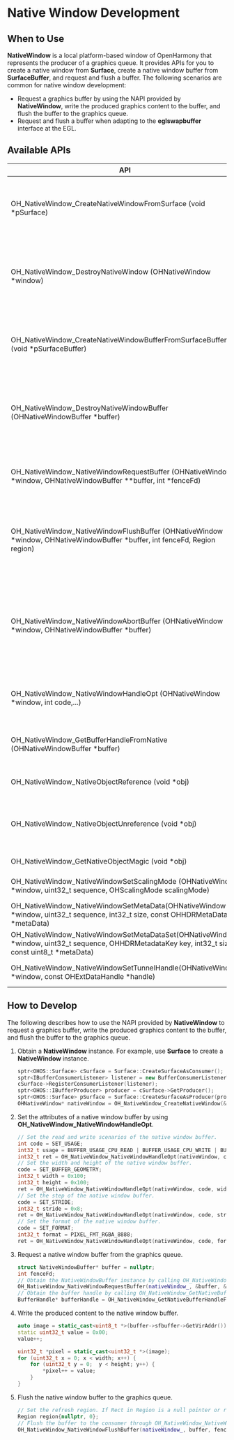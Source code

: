 # Native Window Development

## When to Use

**NativeWindow** is a local platform-based window of OpenHarmony that represents the producer of a graphics queue. It provides APIs for you to create a native window from **Surface**, create a native window buffer from **SurfaceBuffer**, and request and flush a buffer.
The following scenarios are common for native window development:

* Request a graphics buffer by using the NAPI provided by **NativeWindow**, write the produced graphics content to the buffer, and flush the buffer to the graphics queue.
* Request and flush a buffer when adapting to the **eglswapbuffer** interface at the EGL.

## Available APIs

| API| Description|
| -------- | -------- |
| OH_NativeWindow_CreateNativeWindowFromSurface (void \*pSurface) | Creates a **NativeWindow** instance. A new **NativeWindow** instance is created each time this function is called.|
| OH_NativeWindow_DestroyNativeWindow (OHNativeWindow \*window) | Decreases the reference count of a **NativeWindow** instance by 1 and, when the reference count reaches 0, destroys the instance.|
| OH_NativeWindow_CreateNativeWindowBufferFromSurfaceBuffer (void \*pSurfaceBuffer) | Creates a **NativeWindowBuffer** instance. A new **NativeWindowBuffer** instance is created each time this function is called.|
| OH_NativeWindow_DestroyNativeWindowBuffer (OHNativeWindowBuffer \*buffer) | Decreases the reference count of a **NativeWindowBuffer** instance by 1 and, when the reference count reaches 0, destroys the instance.|
| OH_NativeWindow_NativeWindowRequestBuffer (OHNativeWindow \*window, OHNativeWindowBuffer \*\*buffer, int \*fenceFd) | Requests a **NativeWindowBuffer** through a **NativeWindow** instance for content production.|
| OH_NativeWindow_NativeWindowFlushBuffer (OHNativeWindow \*window, OHNativeWindowBuffer \*buffer, int fenceFd, Region region) | Flushes the **NativeWindowBuffer** filled with the content to the buffer queue through a **NativeWindow** instance for content consumption.|
| OH_NativeWindow_NativeWindowAbortBuffer (OHNativeWindow \*window, OHNativeWindowBuffer \*buffer) | Returns the **NativeWindowBuffer** to the buffer queue through a **NativeWindow** instance, without filling in any content. The **NativeWindowBuffer** can be used for another request.|
| OH_NativeWindow_NativeWindowHandleOpt (OHNativeWindow \*window, int code,...) | Sets or obtains the attributes of a native window, including the width, height, and content format.|
| OH_NativeWindow_GetBufferHandleFromNative (OHNativeWindowBuffer \*buffer) | Obtains the pointer to a **BufferHandle** of a **NativeWindowBuffer** instance.|
| OH_NativeWindow_NativeObjectReference (void \*obj) | Adds the reference count of a native object.|
| OH_NativeWindow_NativeObjectUnreference (void \*obj) | Decreases the reference count of a native object and, when the reference count reaches 0, destroys this object.|
| OH_NativeWindow_GetNativeObjectMagic (void \*obj) | Obtains the magic ID of a native object.|
| OH_NativeWindow_NativeWindowSetScalingMode (OHNativeWindow \*window, uint32_t sequence, OHScalingMode scalingMode) | Sets the scaling mode of the native window.|
| OH_NativeWindow_NativeWindowSetMetaData(OHNativeWindow \*window, uint32_t sequence, int32_t size, const OHHDRMetaData \*metaData) | Sets the HDR static metadata of the native window.|
| OH_NativeWindow_NativeWindowSetMetaDataSet(OHNativeWindow \*window, uint32_t sequence, OHHDRMetadataKey key, int32_t size, const uint8_t \*metaData) | Sets the HDR static metadata set of the native window.|
| OH_NativeWindow_NativeWindowSetTunnelHandle(OHNativeWindow \*window, const OHExtDataHandle \*handle) | Sets the tunnel handle to the native window.|


## How to Develop

The following describes how to use the NAPI provided by **NativeWindow** to request a graphics buffer, write the produced graphics content to the buffer, and flush the buffer to the graphics queue.

1. Obtain a **NativeWindow** instance. For example, use **Surface** to create a **NativeWindow** instance.
    ```c++
    sptr<OHOS::Surface> cSurface = Surface::CreateSurfaceAsConsumer();
    sptr<IBufferConsumerListener> listener = new BufferConsumerListenerTest();
    cSurface->RegisterConsumerListener(listener);
    sptr<OHOS::IBufferProducer> producer = cSurface->GetProducer();
    sptr<OHOS::Surface> pSurface = Surface::CreateSurfaceAsProducer(producer);
    OHNativeWindow* nativeWindow = OH_NativeWindow_CreateNativeWindow(&pSurface);
    ```

2. Set the attributes of a native window buffer by using **OH_NativeWindow_NativeWindowHandleOpt**.
    ```c++
    // Set the read and write scenarios of the native window buffer.
    int code = SET_USAGE;
    int32_t usage = BUFFER_USAGE_CPU_READ | BUFFER_USAGE_CPU_WRITE | BUFFER_USAGE_MEM_DMA;
    int32_t ret = OH_NativeWindow_NativeWindowHandleOpt(nativeWindow, code, usage);
    // Set the width and height of the native window buffer.
    code = SET_BUFFER_GEOMETRY;
    int32_t width = 0x100;
    int32_t height = 0x100;
    ret = OH_NativeWindow_NativeWindowHandleOpt(nativeWindow, code, width, height);
    // Set the step of the native window buffer.
    code = SET_STRIDE;
    int32_t stride = 0x8;
    ret = OH_NativeWindow_NativeWindowHandleOpt(nativeWindow, code, stride);
    // Set the format of the native window buffer.
    code = SET_FORMAT;
    int32_t format = PIXEL_FMT_RGBA_8888;
    ret = OH_NativeWindow_NativeWindowHandleOpt(nativeWindow, code, format);
    ```

3. Request a native window buffer from the graphics queue.
    ```c++
    struct NativeWindowBuffer* buffer = nullptr;
    int fenceFd;
    // Obtain the NativeWindowBuffer instance by calling OH_NativeWindow_NativeWindowRequestBuffer.
    OH_NativeWindow_NativeWindowRequestBuffer(nativeWindow_, &buffer, &fenceFd);
    // Obtain the buffer handle by calling OH_NativeWindow_GetNativeBufferHandleFromNative.
    BufferHandle* bufferHandle = OH_NativeWindow_GetNativeBufferHandleFromNative(buffer);
    ```

4. Write the produced content to the native window buffer.
    ```c++
    auto image = static_cast<uint8_t *>(buffer->sfbuffer->GetVirAddr());
    static uint32_t value = 0x00;
    value++;

    uint32_t *pixel = static_cast<uint32_t *>(image);
    for (uint32_t x = 0; x < width; x++) {
        for (uint32_t y = 0;  y < height; y++) {
            *pixel++ = value;
        }
    }
    ```

5. Flush the native window buffer to the graphics queue.

    ```c++
    // Set the refresh region. If Rect in Region is a null pointer or rectNumber is 0, all contents in the native window buffer are changed.
    Region region{nullptr, 0};
    // Flush the buffer to the consumer through OH_NativeWindow_NativeWindowFlushBuffer, for example, by displaying it on the screen.
    OH_NativeWindow_NativeWindowFlushBuffer(nativeWindow_, buffer, fenceFd, region);
    ```
